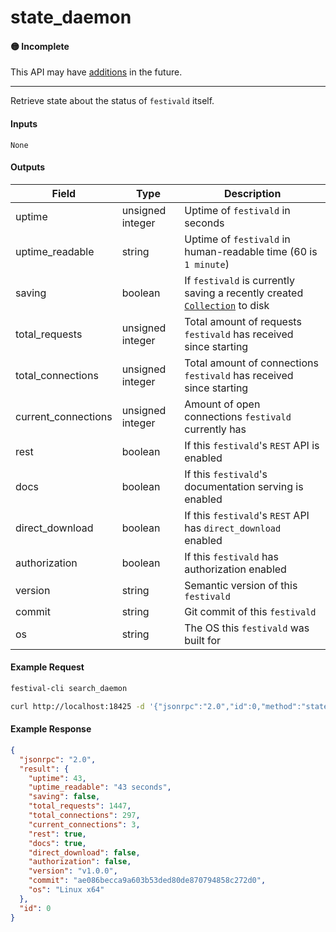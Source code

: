# state_daemon

#### 🟡 Incomplete
This API may have [additions](../../api-stability/marker.md) in the future.

---

Retrieve state about the status of `festivald` itself.

#### Inputs

`None`

#### Outputs

| Field               | Type             | Description |
|---------------------|------------------|-------------|
| uptime              | unsigned integer | Uptime of `festivald` in seconds
| uptime_readable     | string           | Uptime of `festivald` in human-readable time (60 is `1 minute`)
| saving              | boolean          | If `festivald` is currently saving a recently created [`Collection`](../../common-objects/collection.md) to disk
| total_requests      | unsigned integer | Total amount of requests `festivald` has received since starting
| total_connections   | unsigned integer | Total amount of connections `festivald` has received since starting
| current_connections | unsigned integer | Amount of open connections `festivald` currently has
| rest                | boolean          | If this `festivald`'s `REST` API is enabled
| docs                | boolean          | If this `festivald`'s documentation serving is enabled
| direct_download     | boolean          | If this `festivald`'s `REST` API has `direct_download` enabled
| authorization       | boolean          | If this `festivald` has authorization enabled
| version             | string           | Semantic version of this `festivald`
| commit              | string           | Git commit of this `festivald`
| os                  | string           | The OS this `festivald` was built for

#### Example Request
```bash
festival-cli search_daemon
```
```bash
curl http://localhost:18425 -d '{"jsonrpc":"2.0","id":0,"method":"state_daemon"}'
```

#### Example Response
```json
{
  "jsonrpc": "2.0",
  "result": {
    "uptime": 43,
    "uptime_readable": "43 seconds",
    "saving": false,
    "total_requests": 1447,
    "total_connections": 297,
    "current_connections": 3,
    "rest": true,
    "docs": true,
    "direct_download": false,
    "authorization": false,
    "version": "v1.0.0",
    "commit": "ae086becca9a603b53ded80de870794858c272d0",
    "os": "Linux x64"
  },
  "id": 0
}
```
